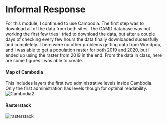 # Informal Response 

For this module, I continued to use Cambodia. The first step was to download all of the data from both sites. The GAMD database was not working the first few tries I tried to download the data, but after a couple days of checking every few hours the data finally downloaded sucessfully and completely. There were no other problems getting data from Worldpop, and I was able to get a population raster for both 2019 and 2020, but I ended up using the raster from 2019 in the end. From the data in class, here are some figures I was able to create. 

#### Map of Cambodia 
This includes layers the first two administrative levels inside Cambodia. Only the first administration has levels though for optimal readability. 
![Cambodia2](https://user-images.githubusercontent.com/78227378/117348914-cfc47780-ae78-11eb-87c6-9426c9fffc57.png)

#### Rasterstack 
![rasterstack](https://user-images.githubusercontent.com/78227378/117345564-b15c7d00-ae74-11eb-855f-8ad866e33a2d.png)

